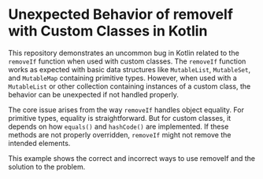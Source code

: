 # Unexpected Behavior of removeIf with Custom Classes in Kotlin

This repository demonstrates an uncommon bug in Kotlin related to the `removeIf` function when used with custom classes.  The `removeIf` function works as expected with basic data structures like `MutableList`, `MutableSet`, and `MutableMap` containing primitive types. However, when used with a `MutableList` or other collection containing instances of a custom class, the behavior can be unexpected if not handled properly.

The core issue arises from the way `removeIf` handles object equality. For primitive types, equality is straightforward.  But for custom classes, it depends on how `equals()` and `hashCode()` are implemented. If these methods are not properly overridden, `removeIf` might not remove the intended elements.

This example shows the correct and incorrect ways to use removeIf and the solution to the problem.